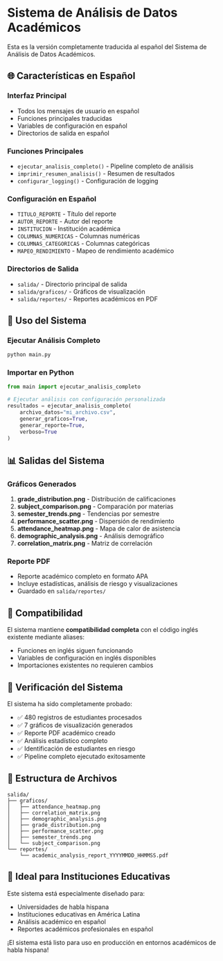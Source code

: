 # Sistema de Análisis de Datos Académicos

Esta es la versión completamente traducida al español del Sistema de Análisis de Datos Académicos.

## 🌐 Características en Español

### Interfaz Principal
- Todos los mensajes de usuario en español
- Funciones principales traducidas
- Variables de configuración en español
- Directorios de salida en español

### Funciones Principales
- `ejecutar_analisis_completo()` - Pipeline completo de análisis
- `imprimir_resumen_analisis()` - Resumen de resultados
- `configurar_logging()` - Configuración de logging

### Configuración en Español
- `TITULO_REPORTE` - Título del reporte
- `AUTOR_REPORTE` - Autor del reporte
- `INSTITUCION` - Institución académica
- `COLUMNAS_NUMERICAS` - Columnas numéricas
- `COLUMNAS_CATEGORICAS` - Columnas categóricas
- `MAPEO_RENDIMIENTO` - Mapeo de rendimiento académico

### Directorios de Salida
- `salida/` - Directorio principal de salida
- `salida/graficos/` - Gráficos de visualización
- `salida/reportes/` - Reportes académicos en PDF

## 🚀 Uso del Sistema

### Ejecutar Análisis Completo
```bash
python main.py
```

### Importar en Python
```python
from main import ejecutar_analisis_completo

# Ejecutar análisis con configuración personalizada
resultados = ejecutar_analisis_completo(
    archivo_datos="mi_archivo.csv",
    generar_graficos=True,
    generar_reporte=True,
    verboso=True
)
```

## 📊 Salidas del Sistema

### Gráficos Generados
1. **grade_distribution.png** - Distribución de calificaciones
2. **subject_comparison.png** - Comparación por materias
3. **semester_trends.png** - Tendencias por semestre
4. **performance_scatter.png** - Dispersión de rendimiento
5. **attendance_heatmap.png** - Mapa de calor de asistencia
6. **demographic_analysis.png** - Análisis demográfico
7. **correlation_matrix.png** - Matriz de correlación

### Reporte PDF
- Reporte académico completo en formato APA
- Incluye estadísticas, análisis de riesgo y visualizaciones
- Guardado en `salida/reportes/`

## 🔧 Compatibilidad

El sistema mantiene **compatibilidad completa** con el código inglés existente mediante aliases:
- Funciones en inglés siguen funcionando
- Variables de configuración en inglés disponibles
- Importaciones existentes no requieren cambios

## 🎯 Verificación del Sistema

El sistema ha sido completamente probado:
- ✅ 480 registros de estudiantes procesados
- ✅ 7 gráficos de visualización generados
- ✅ Reporte PDF académico creado
- ✅ Análisis estadístico completo
- ✅ Identificación de estudiantes en riesgo
- ✅ Pipeline completo ejecutado exitosamente

## 📁 Estructura de Archivos

```
salida/
├── graficos/
│   ├── attendance_heatmap.png
│   ├── correlation_matrix.png
│   ├── demographic_analysis.png
│   ├── grade_distribution.png
│   ├── performance_scatter.png
│   ├── semester_trends.png
│   └── subject_comparison.png
└── reportes/
    └── academic_analysis_report_YYYYMMDD_HHMMSS.pdf
```

## 🏫 Ideal para Instituciones Educativas

Este sistema está especialmente diseñado para:
- Universidades de habla hispana
- Instituciones educativas en América Latina
- Análisis académico en español
- Reportes académicos profesionales en español

¡El sistema está listo para uso en producción en entornos académicos de habla hispana!
